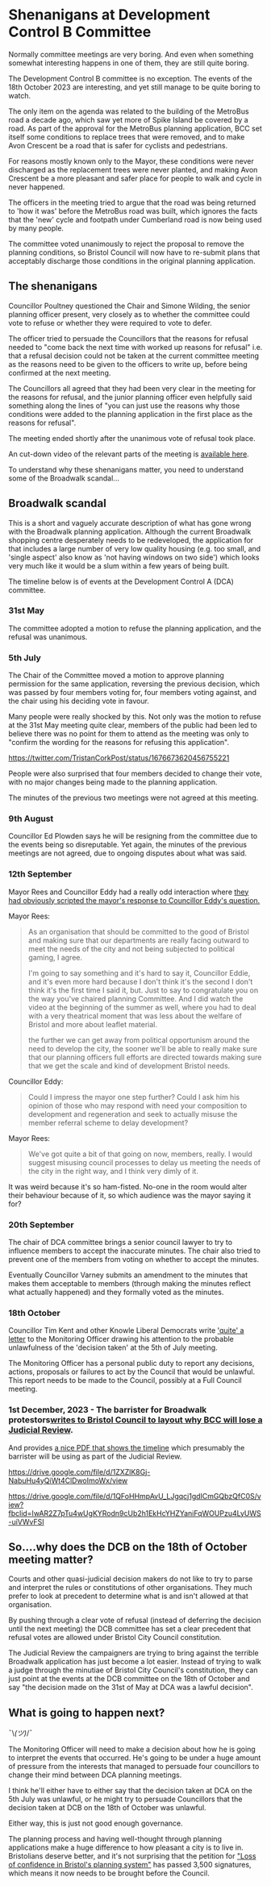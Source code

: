 

# Shenanigans at Development Control B Committee

Normally committee meetings are very boring. And even when something somewhat interesting happens in one of them, they are still quite boring.

The Development Control B committee is no exception. The events of the 18th October 2023 are interesting, and yet still manage to be quite boring to watch.

The only item on the agenda was related to the building of the MetroBus road a decade ago, which saw yet more of Spike Island be covered by a road. As part of the approval for the MetroBus planning application, BCC set itself some conditions to replace trees that were removed, and to make Avon Crescent be a road that is safer for cyclists and pedestrians.

For reasons mostly known only to the Mayor, these conditions were never discharged as the replacement trees were never planted, and making Avon Crescent be a more pleasant and safer place for people to walk and cycle in never happened.

The officers in the meeting tried to argue that the road was being returned to 'how it was' before the MetroBus road was built, which ignores the facts that the 'new' cycle and footpath under Cumberland road is now being used by many people.

The committee voted unanimously to reject the proposal to remove the planning conditions, so Bristol Council will now have to re-submit plans that acceptably discharge those conditions in the original planning application.

## The shenanigans

Councillor Poultney questioned the Chair and Simone Wilding, the senior planning officer present, very closely as to whether the committee could vote to refuse or whether they were required to vote to defer.

The officer tried to persuade the Councillors that the reasons for refusal needed to "come back the next time with worked up reasons for refusal" i.e. that a refusal decision could not be taken at the current committee meeting as the reasons need to be given to the officers to write up, before being confirmed at the next meeting.

The Councillors all agreed that they had been very clear in the meeting for the reasons for refusal, and the junior planning officer even helpfully said something along the lines of "you can just use the reasons why those conditions were added to the planning application in the first place as the reasons for refusal".

The meeting ended shortly after the unanimous vote of refusal took place.

An cut-down video of the relevant parts of the meeting is [available here](https://www.youtube.com/watch?v=4fKW8rcI08c&ab_channel=Danack).

To understand why these shenanigans matter, you need to understand some of the Broadwalk scandal...


## Broadwalk scandal

This is a short and vaguely accurate description of what has gone wrong with the Broadwalk planning application. Although the current Broadwalk shopping centre desperately needs to be redeveloped, the application for that includes a large number of very low quality housing (e.g. too small, and 'single aspect' also know as 'not having windows on two side') which looks very much like it would be a slum within a few years of being built.

The timeline below is of events at the Development Control A (DCA) committee.

### 31st May

The committee adopted a motion to refuse the planning application, and the refusal was unanimous.

### 5th July

The Chair of the Committee moved a motion to approve planning permission for the same application, reversing the previous decision, which was passed by four members voting for, four members voting against, and the chair using his deciding vote in favour.

Many people were really shocked by this. Not only was the motion to refuse at the 31st May meeting quite clear, members of the public had been led to believe there was no point for them to attend as the meeting was only to "confirm the wording for the reasons for refusing this application".

https://twitter.com/TristanCorkPost/status/1676673620456755221

People were also surprised that four members decided to change their vote, with no major changes being made to the planning application.

The minutes of the previous two meetings were not agreed at this meeting.

### 9th August

Councillor Ed Plowden says he will be resigning from the committee due to the events being so disreputable. Yet again, the minutes of the previous meetings are not agreed, due to ongoing disputes about what was said.

### 12th September

Mayor Rees and Councillor Eddy had a really odd interaction where [they had obviously scripted the mayor's response to Councillor Eddy's question.](https://www.youtube.com/watch?v=da3VU2HDz8k&ab_channel=Danack)

Mayor Rees:
> As an organisation that should be committed to the good of Bristol and making sure that our departments are really facing outward to meet the needs of the city and not being subjected to political gaming, I agree.
> 
> I'm going to say something and it's hard to say it, Councillor Eddie, and it's even more hard because I don't think 
> it's the second I don't think it's the first time I said it, but. Just to say to congratulate you on the way you've 
> chaired planning Committee. And I did watch the video at the beginning of the summer as well, where you had to deal 
> with a very theatrical moment that was less about the welfare of Bristol and more about leaflet material.
> 
> the further we can get away from political opportunism around the need to develop the city, the sooner we'll be able to really make sure that our planning officers full efforts are directed towards making sure that we get the scale and kind of development Bristol needs.

Councillor Eddy:
>  Could I impress the mayor one step further? Could I ask him his opinion of those who may respond with need your composition to development and regeneration and seek to actually misuse the member referral scheme to delay development?

Mayor Rees:
> We've got quite a bit of that going on now, members, really. I would suggest misusing council 
> processes to delay us meeting the needs of the city in the right way, and I think very dimly of it.

It was weird because it's so ham-fisted. No-one in the room would alter their behaviour because of it, so which audience was the mayor saying it for?

### 20th September

The chair of DCA committee brings a senior council lawyer to try to influence members to accept the inaccurate minutes. The chair also tried to prevent one of the members from voting on whether to accept the minutes.

Eventually Councillor Varney submits an amendment to the minutes that makes them acceptable to members (through making the minutes reflect what actually happened) and they formally voted as the minutes.

### 18th October

Councillor Tim Kent and other Knowle Liberal Democrats write ['quite' a letter](https://drive.google.com/file/d/1scM1WK3aFEGk5oArfhdtX6bMalCywcMQ/view) to the Monitoring Officer drawing his attention to the probable unlawfulness of the 'decision taken' at the 5th of July meeting.

The Monitoring Officer has a personal public duty to report any decisions, actions, proposals or failures to act by the Council that would be unlawful. This report needs to be made to the Council, possibly at a Full Council meeting.



### 1st December, 2023 - The barrister for Broadwalk protestors<a href="https://drive.google.com/file/d/1ZXZlK8Gj-NabuHu4yQiWt4ClDwoImoWx/view">writes to Bristol Council to layout why BCC will lose a Judicial Review</a>.
And provides <a href="https://drive.google.com/file/d/1QFoHHmpAvU_LJgqcj1gdICmGQbzQfC0S/view?fbclid=IwAR2Z7pTu4wUgKYRodn9cUb2h1EkHcYHZYaniFqWOUPzu4LyUWS-uiVWvFSI">a nice PDF that shows the timeline</a> which presumably the barrister will be using as part of the Judicial Review. 


https://drive.google.com/file/d/1ZXZlK8Gj-NabuHu4yQiWt4ClDwoImoWx/view

https://drive.google.com/file/d/1QFoHHmpAvU_LJgqcj1gdICmGQbzQfC0S/view?fbclid=IwAR2Z7pTu4wUgKYRodn9cUb2h1EkHcYHZYaniFqWOUPzu4LyUWS-uiVWvFSI


## So....why does the DCB on the 18th of October meeting matter?

Courts and other quasi-judicial decision makers do not like to try to parse and interpret the rules or constitutions of other organisations. They much prefer to look at precedent to determine what is and isn't allowed at that organisation.

By pushing through a clear vote of refusal (instead of deferring the decision until the next meeting) the DCB committee has set a clear precedent that refusal votes are allowed under Bristol City Council constitution.

The Judicial Review the campaigners are trying to bring against the terrible Broadwalk application has just become a lot easier. Instead of trying to walk a judge through the minutiae of Bristol City Council's constitution, they can just point at the events at the DCB committee on the 18th of October and say "the decision  made on the 31st of May at DCA was a lawful decision".

## What is going to happen next?

¯\\_(ツ)_/¯

The Monitoring Officer will need to make a decision about how he is going to interpret the events that occurred. He's going to be under a huge amount of pressure from the interests that managed to persuade four councillors to change their mind between DCA planning meetings.

I think he'll either have to either say that the decision taken at DCA on the 5th July was unlawful, or he might try to persuade Councillors that the decision taken at DCB on the 18th of October was unlawful.

Either way, this is just not good enough governance.

The planning process and having well-thought through planning applications make a huge difference to how pleasant a city is to live in. Bristolians deserve better, and it's not surprising that the petition for ["Loss of confidence in Bristol's planning system"](https://you.38degrees.org.uk/petitions/loss-of-confidence-in-bristol-s-planning-system) has passed 3,500 signatures, which means it now needs to be brought before the Council.